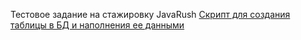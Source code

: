 Тестовое задание на стажировку JavaRush
[Скрипт для создания таблицы в БД и наполнения ее данными](https://github.com/Anel7/InternshipCRUD/blob/master/src/main/resources/DBCreation.sql)
